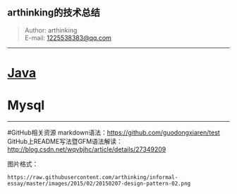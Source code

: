 arthinking的技术总结
----------

> Author: arthinking  
> E-mail: 1225538383@qq.com

****

# [Java](https://github.com/arthinking/arthinking/blob/master/Java.md "Java")

# Mysql


----------

#GitHub相关资源
markdown语法：https://github.com/guodongxiaren/test  
GitHub上README写法暨GFM语法解读：http://blog.csdn.net/wqvbjhc/article/details/27349209

图片格式：
```
https://raw.githubusercontent.com/arthinking/informal-essay/master/images/2015/02/20150207-design-pattern-02.png
```

